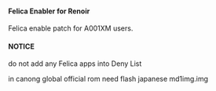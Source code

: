 #### Felica Enabler for Renoir

Felica enable patch for A001XM users.

#### NOTICE

do not add  any Felica apps into Deny List

in canong global official rom need flash japanese md1img.img

